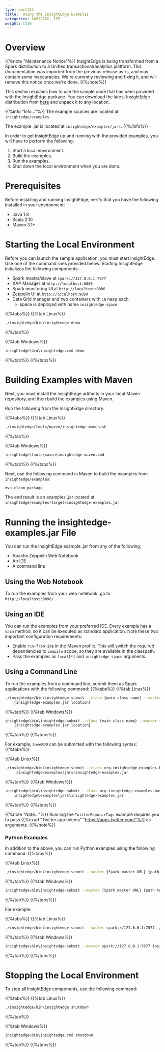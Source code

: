```yaml
---
type: post122
title:  Using the InsightEdge Examples
categories: XAP122GS, IEE
weight: 1110
---
```


# Overview

{{%note "Maintenance Notice"%}}
InsightEdge is being transformed from a Spark distribution to a Unified transactional/analytics platform. This documentation was imported from the previous release as-is, and may contain some inaccuracies. We're currently reviewing and fixing it, and will remove this notice once we're done.
{{%/note%}}

This section explains how to use the sample code that has been provided with the InsightEdge package. You can download the latest InsightEdge distribution from [here](http://insightedge.io/#download) and unpack it to any location.

{{%info "Info..."%}}
The example sources are located at `insightedge/examples`.

The example .jar is located at `insightedge/examples/jars`.
{{%/info%}}

In order to get InsightEdge up and running with the provided examples, you will have to perform the following:

1. Start a local environment.
2. Build the examples.
3. Run the examples.
4. Shut down the local environment when you are done.


# Prerequisites

Before installing and running InsightEdge, verify that you have the following installed in your environment:

* Java 1.8
* Scala 2.10
* Maven 3.1+


# Starting the Local Environment

Before you can launch the sample application, you must start insightEdge. Use one of the command lines provided below. Starting InsightEdge initializes the following components: 

* Spark master/slave at `spark://127.0.0.1:7077`
* XAP Manager at `http://localhost:8080`
* Spark monitoring UI at `http://localhost:8090`
* Zeppelin UI at `http://localhost:9090`
* Data Grid manager and two containers with `1G` heap each
    - space is deployed with name `insightedge-space`

{{%tabs%}}
{{%tab Linux%}}
```bash
./insightedge/bin/insightedge demo
```
{{%/tab%}}

{{%tab Windows%}}
```bash
insightedge\bin\insightedge.cmd demo
```
{{%/tab%}}
{{%/tabs%}}

# Building Examples with Maven

Next, you must install the InsightEdge artifacts in your local Maven repository, and then build the examples using Maven.

Run the following from the InsightEdge directory:

{{%tabs%}}
{{%tab Linux%}}
```bash
./insightedge/tools/maven/insightedge-maven.sh
```
{{%/tab%}}

{{%tab Windows%}}
```bash
insightedge\tools\maven\insightedge-maven.cmd
```
{{%/tab%}}
{{%/tabs%}}


Next, use the following command in Maven to build the examples from `insightedge/examples`:

```bash
mvn clean package
```

The end result is an examples .jar located at `insightedge/examples/target/insightedge-examples.jar`.

# Running the insightedge-examples.jar File

You can run the InsightEdge example .jar from any of the following:

* Apache Zeppelin Web Notebook
* An IDE
* A command line

## Using the Web Notebook

To run the examples from your web notebook, go to `http://localhost:9090/`.

## Using an IDE

You can run the examples from your preferred IDE. Every example has a `main` method, so it can be executed as standard application. Note these two important configuration requirements:

* Enable `run-from-ide` in the Maven profile. This will switch the required dependencies to `compile` scope, so they are available in the classpath.
* Pass the examples as `local[*]` and `insightedge-space` arguments.

## Using a Command Line

To run the examples from a command line, submit them as Spark applications with the following command:
{{%tabs%}}
{{%tab Linux%}}
```bash
./insightedge/bin/insightedge-submit --class {main class name} --master {Spark master URL} \
    {insightedge-examples.jar location}
```
{{%/tab%}}
{{%tab Windows%}}
```bash
insightedge\bin\insightedge-submit --class {main class name} --master {Spark master URL} ^
    {insightedge-examples.jar location}
```
{{%/tab%}}
{{%/tabs%}}

For example, `SaveRDD` can be submitted with the following syntax:
{{%tabs%}}

{{%tab Linux%}}
```bash
./insightedge/bin/insightedge-submit --class org.insightedge.examples.basic.SaveRdd --master spark://127.0.0.1:7077 \
    ./insightedge/examples/jars/insightedge-examples.jar
```
{{%/tab%}}
{{%tab Windows%}}
```bash
insightedge\bin\insightedge-submit --class org.insightedge.examples.basic.SaveRdd --master spark://127.0.0.1:7077 ^
    insightedge\examples\jars\insightedge-examples.jar
```
{{%/tab%}}
{{%/tabs%}}

{{%note "Note..."%}}
Running the `TwitterPopularTags` example requires you to pass {{%exurl "Twitter app tokens" "https://apps.twitter.com/"%}} as arguments.
{{%/note%}}


### Python Examples

In addition to the above, you can run Python examples using the following command:
{{%tabs%}}

{{%tab Linux%}}
```bash
./insightedge/bin/insightedge-submit --master {Spark master URL} {path to .py file}
```
{{%/tab%}}
{{%tab Windows%}}
```bash
insightedge\bin\insightedge-submit --master {Spark master URL} {path to .py file}
```
{{%/tab%}}
{{%/tabs%}}

For example:

{{%tabs%}}
{{%tab Linux%}}
```bash
./insightedge/bin/insightedge-submit --master spark://127.0.0.1:7077 ./insightedge/examples/python/sf_salaries.py
```
{{%/tab%}}
{{%tab Windows%}}
```bash
insightedge\bin\insightedge-submit --master spark://127.0.0.1:7077 insightedge\examples\python\sf_salaries.py
```
{{%/tab%}}
{{%/tabs%}}

# Stopping the Local Environment

To stop all InsightEdge components, use the following command:

{{%tabs%}}
{{%tab Linux%}}
```bash
./insightedge/bin/insightedge shutdown
```
{{%/tab%}}

{{%tab Windows%}}
```bash
insightedge\bin\insightedge.cmd shutdown
```
{{%/tab%}}
{{%/tabs%}}